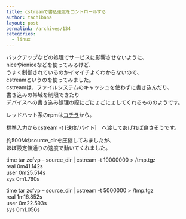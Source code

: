 ```yaml
---
title: cstreamで書込速度をコントロールする
author: tachibana
layout: post
permalink: /archives/134
categories:
  - linux
---
```

バックアップなどの処理でサービスに影響させないように、  
niceやioniceなどを使ってみるけど、  
うまく制御されているのかイマイチよくわからないので、  
cstreamというのを使ってみました。  
cstreamは、ファイルシステムのキャッシュを使わずに書き込んだり、  
書き込みの帯域を制限できたり  
デバイスへの書き込み処理の際にごにょごにょしてくれるもののようです。

レッドハット系のrpmは[コチラ][1]から。

標準入力からcstream -t [速度/バイト]　へ渡してあげれば良さそうです。

約500Mのsource_dirを圧縮してみましたが、  
ほぼ設定値通りの速度で動いてくれました。

time tar zcfvp &#8211; source_dir | cstream -t 10000000 > /tmp.tgz  
real 0m41.142s  
user 0m25.514s  
sys 0m1.760s

time tar zcfvp &#8211; source_dir | cstream -t 5000000 > /tmp.tgz  
real 1m16.852s  
user 0m22.593s  
sys 0m1.056s

&nbsp;

 [1]: http://pkgs.repoforge.org/cstream/
